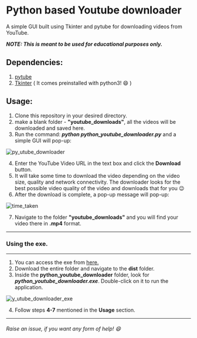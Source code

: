 # Python based Youtube downloader
A simple GUI built using Tkinter and pytube for downloading videos from YouTube.

***NOTE: This is meant to be used for educational purposes only.***

## Dependencies:
1. [pytube](https://pypi.org/project/pytube/)
2. [Tkinter](https://docs.python.org/3/library/tkinter.html) ( It comes preinstalled with python3! :smile: ) 

## Usage:
1. Clone this repository in your desired directory.
2. make a blank folder - **"youtube_downloads"**, all the videos will be downloaded and saved here.
3. Run the command: ***python python_youtube_downloader.py*** and a simple GUI will pop-up:

![py_utube_downloader](https://user-images.githubusercontent.com/29462447/89121524-4c3abc00-d4dd-11ea-9633-fd88d40f6a3a.png)

4. Enter the YouTube Video URL in the text box and click the **Download** button. 
5. It will take some time to download the video depending on the video size, quality and network connectivity. The downloader looks for the best possible video quality of the video and downloads that for you :wink:
6. After the download is complete, a pop-up message will pop-up:

![time_taken](https://user-images.githubusercontent.com/29462447/89121526-4e9d1600-d4dd-11ea-9e05-7f6ead2a5667.png)

7. Navigate to the folder **"youtube_downloads"** and you will find your video there in **.mp4** format.

********************************************************************
### Using the exe.
********************************************************************

1. You can access the exe from [here.](https://drive.google.com/drive/folders/1IXVDs386gNSZpXsGYfieelWrJ-t5Bpha?usp=sharing)
2. Download the entire folder and navigate to the **dist** folder.
3. Inside the **python_youtube_downloader** folder, look for ***python_youtube_downloader.exe***. Double-click on it to run the application.

![y_utube_downloader_exe](https://user-images.githubusercontent.com/29462447/89122798-fcadbd80-d4e7-11ea-9220-b817c9a89bbb.png)

4. Follow steps **4-7** mentioned in the **Usage** section.

********************************************************************

###### Raise an issue, if you want any form of help! :smile:
